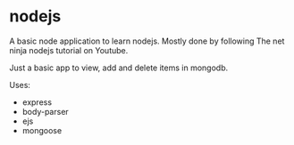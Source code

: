 # nodejs
A basic node application to learn nodejs. Mostly done by following The net ninja nodejs tutorial on Youtube.

Just a basic app to view, add and delete items in mongodb.

Uses:
  - express
  - body-parser
  - ejs
  - mongoose
